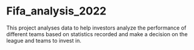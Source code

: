 # Fifa_analysis_2022
This project analyses data to help investors analyze the performance of different teams based on statistics recorded and make a decision on the league and teams to invest in.
